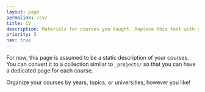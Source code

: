 ```yaml
---
layout: page
permalink: /cv/
title: CV
description: Materials for courses you taught. Replace this text with your description.
priority: 5
nav: true
---
```


For now, this page is assumed to be a static description of your courses. You can convert it to a collection similar to `_projects/` so that you can have a dedicated page for each course.

Organize your courses by years, topics, or universities, however you like!
